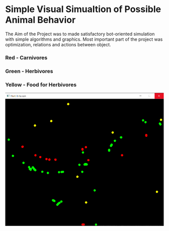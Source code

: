 # Simple Visual Simualtion of Possible Animal Behavior

The Aim of the Project was to made satisfactory bot-oriented simulation with simple algorithms and graphics.
Most important part of the project was optimization, relations and actions between object.

### Red - Carnivores
### Green - Herbivores
### Yellow - Food for Herbivores

![alt text](https://github.com/ArturOle/HunterAndPreySim/blob/main/Photos/Screen1.png)
